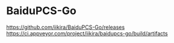 # BaiduPCS-Go
https://github.com/iikira/BaiduPCS-Go/releases
https://ci.appveyor.com/project/iikira/baidupcs-go/build/artifacts
